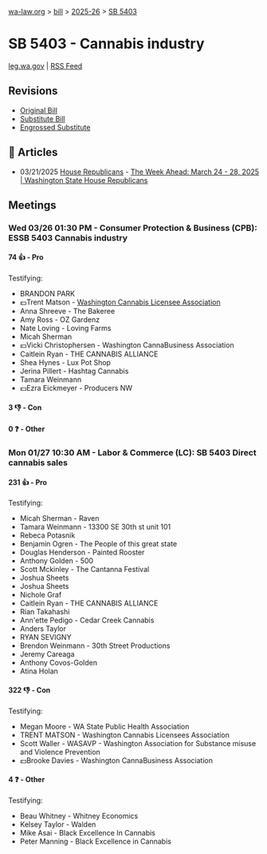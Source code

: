 [wa-law.org](/) > [bill](/bill/) > [2025-26](/bill/2025-26/) > [SB 5403](/bill/2025-26/sb/5403/)

# SB 5403 - Cannabis industry
[leg.wa.gov](https://app.leg.wa.gov/billsummary?BillNumber=5403&Year=2025&Initiative=false) | [RSS Feed](./rss.xml)

## Revisions
* [Original Bill](1/)
* [Substitute Bill](S/)
* [Engrossed Substitute](S.E/)

## 📰 Articles
* 03/21/2025 [House Republicans](/org/house_republicans/) - [The Week Ahead: March 24 - 28, 2025 | Washington State House Republicans](http://houserepublicans.wa.gov/week/the-week-ahead-march-24-28-2025/#:~:text=SB%205403)

## Meetings
### Wed 03/26 01:30 PM - Consumer Protection & Business (CPB): ESSB 5403 Cannabis industry
#### 74 👍 - Pro
Testifying:
* BRANDON PARK
* 💵Trent Matson - [Washington Cannabis Licensee Association](/org/washington_cannabis_licensee_association/)
* Anna Shreeve - The Bakeree
* Amy Ross - OZ Gardenz
* Nate Loving - Loving Farms
* Micah Sherman
* 💵Vicki Christophersen - Washington CannaBusiness Association
* Caitlein Ryan - THE CANNABIS ALLIANCE
* Shea Hynes - Lux Pot Shop
* Jerina Pillert - Hashtag Cannabis
* Tamara Weinmann
* 💵Ezra Eickmeyer - Producers NW

#### 3 👎 - Con

#### 0 ❓ - Other

### Mon 01/27 10:30 AM - Labor & Commerce (LC): SB 5403 Direct cannabis sales
#### 231 👍 - Pro
Testifying:
* Micah Sherman - Raven
* Tamara Weinmann - 13300 SE 30th st unit 101
* Rebeca Potasnik
* Benjamin Ogren - The People of this great state
* Douglas Henderson - Painted Rooster
* Anthony Golden - 500
* Scott Mckinley - The Cantanna Festival
* Joshua Sheets
* Joshua Sheets
* Nichole Graf
* Caitlein Ryan - THE CANNABIS ALLIANCE
* Rian Takahashi
* Ann'ette Pedigo - Cedar Creek Cannabis
* Anders Taylor
* RYAN SEVIGNY
* Brendon Weinmann - 30th Street Productions
* Jeremy Careaga
* Anthony Covos-Golden
* Atina Holan

#### 322 👎 - Con
Testifying:
* Megan Moore - WA State Public Health Association
* TRENT MATSON - Washington Cannabis Licensees Association
* Scott Waller - WASAVP - Washington Association for Substance misuse and Violence Prevention
* 💵Brooke Davies - Washington CannaBusiness Association

#### 4 ❓ - Other
Testifying:
* Beau Whitney - Whitney Economics
* Kelsey Taylor - Walden
* Mike Asai - Black Excellence In Cannabis
* Peter Manning - Black Excellence in Cannabis
